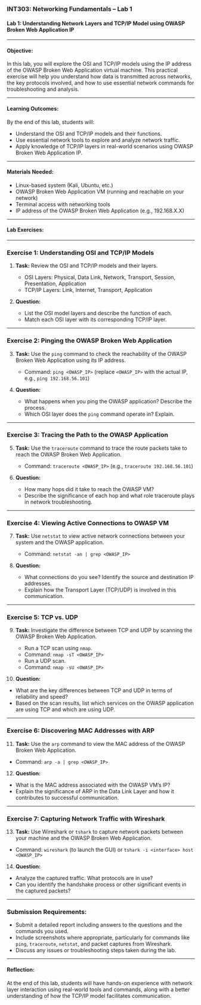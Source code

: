 ### **INT303: Networking Fundamentals – Lab 1**

#### **Lab 1: Understanding Network Layers and TCP/IP Model using OWASP Broken Web Application IP**

---

#### **Objective:**
In this lab, you will explore the OSI and TCP/IP models using the IP address of the OWASP Broken Web Application virtual machine. This practical exercise will help you understand how data is transmitted across networks, the key protocols involved, and how to use essential network commands for troubleshooting and analysis.

---

#### **Learning Outcomes:**
By the end of this lab, students will:
- Understand the OSI and TCP/IP models and their functions.
- Use essential network tools to explore and analyze network traffic.
- Apply knowledge of TCP/IP layers in real-world scenarios using OWASP Broken Web Application IP.

---

#### **Materials Needed:**
- Linux-based system (Kali, Ubuntu, etc.)
- OWASP Broken Web Application VM (running and reachable on your network)
- Terminal access with networking tools
- IP address of the OWASP Broken Web Application (e.g., 192.168.X.X)

---

#### **Lab Exercises:**

---

### **Exercise 1: Understanding OSI and TCP/IP Models**

1. **Task:** Review the OSI and TCP/IP models and their layers.
   - OSI Layers: Physical, Data Link, Network, Transport, Session, Presentation, Application
   - TCP/IP Layers: Link, Internet, Transport, Application
   
2. **Question:**
   - List the OSI model layers and describe the function of each.
   - Match each OSI layer with its corresponding TCP/IP layer.

---

### **Exercise 2: Pinging the OWASP Broken Web Application**

3. **Task:** Use the `ping` command to check the reachability of the OWASP Broken Web Application using its IP address.
   - Command: `ping <OWASP_IP>` (replace `<OWASP_IP>` with the actual IP, e.g., `ping 192.168.56.101`)
   
4. **Question:**
   - What happens when you ping the OWASP application? Describe the process.
   - Which OSI layer does the `ping` command operate in? Explain.

---

### **Exercise 3: Tracing the Path to the OWASP Application**

5. **Task:** Use the `traceroute` command to trace the route packets take to reach the OWASP Broken Web Application.
   - Command: `traceroute <OWASP_IP>` (e.g., `traceroute 192.168.56.101`)
   
6. **Question:**
   - How many hops did it take to reach the OWASP VM?
   - Describe the significance of each hop and what role traceroute plays in network troubleshooting.

---

### **Exercise 4: Viewing Active Connections to OWASP VM**

7. **Task:** Use `netstat` to view active network connections between your system and the OWASP application.
   - Command: `netstat -an | grep <OWASP_IP>`
   
8. **Question:**
   - What connections do you see? Identify the source and destination IP addresses.
   - Explain how the Transport Layer (TCP/UDP) is involved in this communication.

---

### **Exercise 5: TCP vs. UDP**

9. **Task:** Investigate the difference between TCP and UDP by scanning the OWASP Broken Web Application.
   - Run a TCP scan using `nmap`.
   - Command: `nmap -sT <OWASP_IP>`
   - Run a UDP scan.
   - Command: `nmap -sU <OWASP_IP>`

10. **Question:**
   - What are the key differences between TCP and UDP in terms of reliability and speed?
   - Based on the scan results, list which services on the OWASP application are using TCP and which are using UDP.

---

### **Exercise 6: Discovering MAC Addresses with ARP**

11. **Task:** Use the `arp` command to view the MAC address of the OWASP Broken Web Application.
   - Command: `arp -a | grep <OWASP_IP>`
   
12. **Question:**
   - What is the MAC address associated with the OWASP VM’s IP?
   - Explain the significance of ARP in the Data Link Layer and how it contributes to successful communication.

---

### **Exercise 7: Capturing Network Traffic with Wireshark**

13. **Task:** Use Wireshark or `tshark` to capture network packets between your machine and the OWASP Broken Web Application.
   - Command: `wireshark` (to launch the GUI) or `tshark -i <interface> host <OWASP_IP>`
   
14. **Question:**
   - Analyze the captured traffic. What protocols are in use?
   - Can you identify the handshake process or other significant events in the captured packets?

---

### **Submission Requirements:**
- Submit a detailed report including answers to the questions and the commands you used.
- Include screenshots where appropriate, particularly for commands like `ping`, `traceroute`, `netstat`, and packet captures from Wireshark.
- Discuss any issues or troubleshooting steps taken during the lab.

---

#### **Reflection:**
At the end of this lab, students will have hands-on experience with network layer interaction using real-world tools and commands, along with a better understanding of how the TCP/IP model facilitates communication.
